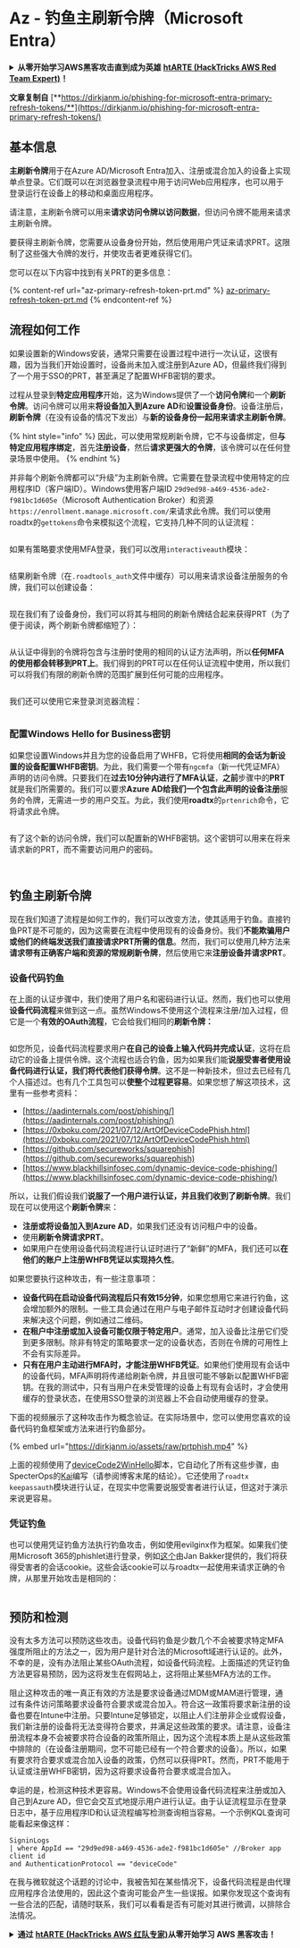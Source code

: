 # Az - 钓鱼主刷新令牌（Microsoft Entra）

<details>

<summary><strong>从零开始学习AWS黑客攻击直到成为英雄</strong> <a href="https://training.hacktricks.xyz/courses/arte"><strong>htARTE (HackTricks AWS Red Team Expert)</strong></a><strong>！</strong></summary>

支持HackTricks的其他方式：

* 如果您想在**HackTricks**中看到您的**公司广告**或**下载HackTricks的PDF**，请查看[**订阅计划**](https://github.com/sponsors/carlospolop)！
* 获取[**官方PEASS & HackTricks商品**](https://peass.creator-spring.com)
* 发现[**PEASS家族**](https://opensea.io/collection/the-peass-family)，我们的独家[**NFTs**](https://opensea.io/collection/the-peass-family)收藏
* **加入** 💬 [**Discord群组**](https://discord.gg/hRep4RUj7f) 或 [**telegram群组**](https://t.me/peass) 或在**Twitter**上**关注**我 🐦 [**@carlospolopm**](https://twitter.com/carlospolopm)**。**
* **通过向** [**HackTricks**](https://github.com/carlospolop/hacktricks) 和 [**HackTricks Cloud**](https://github.com/carlospolop/hacktricks-cloud) github仓库提交PR来分享您的黑客技巧。

</details>

**文章复制自** [**https://dirkjanm.io/phishing-for-microsoft-entra-primary-refresh-tokens/**](https://dirkjanm.io/phishing-for-microsoft-entra-primary-refresh-tokens/)

## 基本信息

**主刷新令牌**用于在Azure AD/Microsoft Entra加入、注册或混合加入的设备上实现单点登录。它们既可以在浏览器登录流程中用于访问Web应用程序，也可以用于登录运行在设备上的移动和桌面应用程序。

请注意，主刷新令牌可以用来**请求访问令牌以访问数据**，但访问令牌不能用来请求主刷新令牌。

要获得主刷新令牌，您需要从设备身份开始，然后使用用户凭证来请求PRT。这限制了这些强大令牌的发行，并使攻击者更难获得它们。

您可以在以下内容中找到有关PRT的更多信息：

{% content-ref url="az-primary-refresh-token-prt.md" %}
[az-primary-refresh-token-prt.md](az-primary-refresh-token-prt.md)
{% endcontent-ref %}

## 流程如何工作

如果设置新的Windows安装，通常只需要在设置过程中进行一次认证，这很有趣，因为当我们开始设置时，设备尚未加入或注册到Azure AD，但最终我们得到了一个用于SSO的PRT，甚至满足了配置WHFB密钥的要求。

过程从登录到**特定应用程序**开始，这为Windows提供了一个**访问令牌**和一个**刷新令牌**。访问令牌可以用来**将设备加入到Azure AD**和**设置设备身份**。设备注册后，**刷新令牌**（在没有设备的情况下发出）与**新的设备身份一起用来请求主刷新令牌**。

{% hint style="info" %}
因此，可以使用常规刷新令牌，它不与设备绑定，但**与特定应用程序绑定**，首先**注册设备**，然后**请求更强大的令牌**，该令牌可以在任何登录场景中使用。
{% endhint %}

并非每个刷新令牌都可以“升级”为主刷新令牌。它需要在登录流程中使用特定的应用程序ID（客户端ID）。Windows使用客户端ID `29d9ed98-a469-4536-ade2-f981bc1d605e`（Microsoft Authentication Broker）和资源`https://enrollment.manage.microsoft.com/`来请求此令牌。我们可以使用roadtx的`gettokens`命令来模拟这个流程，它支持几种不同的认证流程：

<figure><img src="../../../.gitbook/assets/image (5) (1).png" alt=""><figcaption></figcaption></figure>

如果有策略要求使用MFA登录，我们可以改用`interactiveauth`模块：

<figure><img src="../../../.gitbook/assets/image (1) (1) (1) (1) (1) (1) (1) (1) (1) (1).png" alt=""><figcaption></figcaption></figure>

结果刷新令牌（在`.roadtools_auth`文件中缓存）可以用来请求设备注册服务的令牌，我们可以创建设备：

<figure><img src="../../../.gitbook/assets/image (2) (1) (1) (1) (1) (1) (1) (1).png" alt=""><figcaption></figcaption></figure>

现在我们有了设备身份，我们可以将其与相同的刷新令牌结合起来获得PRT（为了便于阅读，两个刷新令牌都缩短了）：

<figure><img src="../../../.gitbook/assets/image (3) (1) (1) (1) (1) (1) (1).png" alt=""><figcaption></figcaption></figure>

从认证中得到的令牌将包含与注册时使用的相同的认证方法声明，所以**任何MFA的使用都会转移到PRT上**。我们得到的PRT可以在任何认证流程中使用，所以我们可以将我们有限的刷新令牌的范围扩展到任何可能的应用程序。

<figure><img src="../../../.gitbook/assets/image (4) (1) (1) (1) (1) (1).png" alt=""><figcaption></figcaption></figure>

我们还可以使用它来登录浏览器流程：

<figure><img src="../../../.gitbook/assets/image (5) (1) (1).png" alt=""><figcaption></figcaption></figure>

### 配置Windows Hello for Business密钥 <a href="#provisioning-windows-hello-for-business-keys" id="provisioning-windows-hello-for-business-keys"></a>

如果您设置Windows并且为您的设备启用了WHFB，它将使用**相同的会话为新设置的设备配置WHFB密钥**。为此，我们需要一个带有`ngcmfa`（新一代凭证MFA）声明的访问令牌。只要我们在**过去10分钟内进行了MFA认证**，**之前**步骤中的**PRT**就是我们所需要的。我们可以要求**Azure AD给我们一个包含此声明的设备注册**服务的令牌，无需进一步的用户交互。为此，我们使用**roadtx**的`prtenrich`命令，它将请求此令牌。

<figure><img src="../../../.gitbook/assets/image (6) (1).png" alt=""><figcaption></figcaption></figure>

有了这个新的访问令牌，我们可以配置新的WHFB密钥。这个密钥可以用来在将来请求新的PRT，而不需要访问用户的密码。

<figure><img src="../../../.gitbook/assets/image (7) (1).png" alt=""><figcaption></figcaption></figure>

<figure><img src="../../../.gitbook/assets/image (8) (1).png" alt=""><figcaption></figcaption></figure>

## 钓鱼主刷新令牌 <a href="#phishing-for-primary-refresh-tokens" id="phishing-for-primary-refresh-tokens"></a>

现在我们知道了流程是如何工作的，我们可以改变方法，使其适用于钓鱼。直接钓鱼PRT是不可能的，因为这需要在流程中使用现有的设备身份。我们**不能欺骗用户或他们的终端发送我们直接请求PRT所需的信息**。然而，我们可以使用几种方法来**请求带有正确客户端和资源的常规刷新令牌**，然后使用它来**注册设备并请求PRT**。

### 设备代码钓鱼 <a href="#device-code-phishing" id="device-code-phishing"></a>

在上面的认证步骤中，我们使用了用户名和密码进行认证。然而，我们也可以使用**设备代码流程**来做到这一点。虽然Windows不使用这个流程来注册/加入过程，但它是一个**有效的OAuth流程**，它会给我们相同的**刷新令牌：**

<figure><img src="../../../.gitbook/assets/image (9) (1).png" alt=""><figcaption></figcaption></figure>

如您所见，设备代码流程要求用户**在自己的设备上输入代码并完成认证**，这将在启动它的设备上提供令牌。这个流程也适合钓鱼，因为如果我们能**说服受害者使用设备代码进行认证，我们将代表他们获得令牌**。这不是一种新技术，但过去已经有几个人描述过。也有几个工具包可以**使整个过程更容易**。如果您想了解这项技术，这里有一些参考资料：

* [https://aadinternals.com/post/phishing/](https://aadinternals.com/post/phishing/)
* [https://0xboku.com/2021/07/12/ArtOfDeviceCodePhish.html](https://0xboku.com/2021/07/12/ArtOfDeviceCodePhish.html)
* [https://github.com/secureworks/squarephish](https://github.com/secureworks/squarephish)
* [https://www.blackhillsinfosec.com/dynamic-device-code-phishing/](https://www.blackhillsinfosec.com/dynamic-device-code-phishing/)

所以，让我们假设我们**说服了一个用户进行认证，并且我们收到了刷新令牌**。我们现在可以使用这个**刷新令牌**来：

* **注册或将设备加入到Azure AD**，如果我们还没有访问租户中的设备。
* 使用**刷新令牌请求PRT**。
* 如果用户在使用设备代码流程进行认证时进行了“新鲜”的MFA，我们还可以**在他们的账户上注册WHFB凭证以实现持久性**。

如果您要执行这种攻击，有一些注意事项：

* **设备代码在启动设备代码流程后只有效15分钟**，如果您想用它来进行钓鱼，这会增加额外的限制。一些工具会通过在用户与电子邮件互动时才创建设备代码来解决这个问题，例如通过二维码。
* **在租户中注册或加入设备可能仅限于特定用户**。通常，加入设备比注册它们受到更多限制。除非有特定的策略要求一定的设备状态，否则在令牌的可用性上不会有实际差异。
* **只有在用户主动进行MFA时，才能注册WHFB凭证**。如果他们使用现有会话中的设备代码，MFA声明将传递给刷新令牌，并且很可能不够新以配置WHFB密钥。在我的测试中，只有当用户在未受管理的设备上有现有会话时，才会使用缓存的登录状态，在使用SSO登录的浏览器上不会自动使用缓存的登录。

下面的视频展示了这种攻击作为概念验证。在实际场景中，您可以使用您喜欢的设备代码钓鱼框架或方法来进行钓鱼部分。

{% embed url="https://dirkjanm.io/assets/raw/prtphish.mp4" %}

上面的视频使用了[deviceCode2WinHello](https://github.com/kiwids0220/deviceCode2WinHello)脚本，它自动化了所有这些步骤，由SpecterOps的[Kai](https://twitter.com/mhskai2017)编写（请参阅博客末尾的结论）。它还使用了`roadtx keepassauth`模块进行认证，在现实中您需要说服受害者进行认证，但这对于演示来说更容易。

### 凭证钓鱼 <a href="#credential-phishing" id="credential-phishing"></a>

也可以使用凭证钓鱼方法执行钓鱼攻击，例如使用evilginx作为框架。如果我们使用Microsoft 365的phishlet进行登录，例如[这个](https://github.com/BakkerJan/evilginx3/blob/main/microsoft365.yaml)由Jan Bakker提供的，我们将获得受害者的会话cookie。这些会话cookie可以与roadtx一起使用来请求正确的令牌，从那里开始攻击是相同的：

<figure><img src="../../../.gitbook/assets/image (10) (1).png" alt=""><figcaption></figcaption></figure>

## 预防和检测 <a href="#prevention-and-detection" id="prevention-and-detection"></a>

没有太多方法可以预防这些攻击。设备代码钓鱼是少数几个不会被要求特定MFA强度所阻止的方法之一，因为用户是针对合法的Microsoft域进行认证的。此外，不幸的是，没有办法阻止某些OAuth流程，如设备代码流程。上面描述的凭证钓鱼方法更容易预防，因为这将发生在假网站上，这将阻止某些MFA方法的工作。

阻止这种攻击的唯一真正有效的方法是要求设备通过MDM或MAM进行管理，通过有条件访问策略要求设备符合要求或混合加入。符合这一政策将要求新注册的设备也要在Intune中注册。只要Intune足够锁定，以阻止人们注册非企业或假设备，我们新注册的设备将无法变得符合要求，并满足这些政策的要求。请注意，设备注册流程本身不会被要求符合设备的政策所阻止，因为这个流程本质上是从这些政策中排除的（在设备注册期间，您不可能已经有一个符合要求的设备）。所以，如果有要求符合要求或混合加入设备的政策，仍然可以获得PRT。然而，PRT不能用于认证或注册WHFB密钥，因为这将要求设备符合要求或混合加入。

幸运的是，检测这种技术更容易。Windows不会使用设备代码流程来注册或加入自己到Azure AD，但它会交互式地提示用户进行认证。由于认证流程显示在登录日志中，基于应用程序ID和认证流程编写检测查询相当容易。一个示例KQL查询可能看起来像这样：
```
SigninLogs
| where AppId == "29d9ed98-a469-4536-ade2-f981bc1d605e" //Broker app client id
and AuthenticationProtocol == "deviceCode"
```
在我与微软就这个话题的讨论中，我被告知在某些情况下，设备代码流程是由代理应用程序合法使用的，因此这个查询可能会产生一些误报。如果你发现这个查询有一些合法的匹配，请随时联系，我们可以看看是否有可能对其进行微调，以排除合法情况。

<details>

<summary><strong>通过</strong> <a href="https://training.hacktricks.xyz/courses/arte"><strong>htARTE (HackTricks AWS 红队专家)</strong></a><strong>从零开始学习 AWS 黑客攻击！</strong></summary>

支持 HackTricks 的其他方式：

* 如果你想在 **HackTricks** 中看到你的**公司广告**或**下载 HackTricks 的 PDF**，请查看[**订阅计划**](https://github.com/sponsors/carlospolop)！
* 获取[**官方 PEASS & HackTricks 商品**](https://peass.creator-spring.com)
* 发现[**PEASS 家族**](https://opensea.io/collection/the-peass-family)，我们独家的[**NFT 集合**](https://opensea.io/collection/the-peass-family)
* **加入** 💬 [**Discord 群组**](https://discord.gg/hRep4RUj7f) 或 [**telegram 群组**](https://t.me/peass) 或在 **Twitter** 🐦 上**关注**我 [**@carlospolopm**](https://twitter.com/carlospolopm)**。**
* **通过向** [**HackTricks**](https://github.com/carlospolop/hacktricks) 和 [**HackTricks Cloud**](https://github.com/carlospolop/hacktricks-cloud) github 仓库提交 PR 来**分享你的黑客技巧**。

</details>
